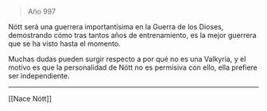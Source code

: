 > Año 997

Nótt será una guerrera importantísima en la Guerra de los Dioses, demostrando cómo tras tantos años de entrenamiento, es la mejor guerrera que se ha visto hasta el momento.

Muchas dudas pueden surgir respecto a por qué no es una Valkyria, y el motivo es que la personalidad de Nótt no es permisiva con ello, ella prefiere ser independiente.

---

[[Nace Nótt]]